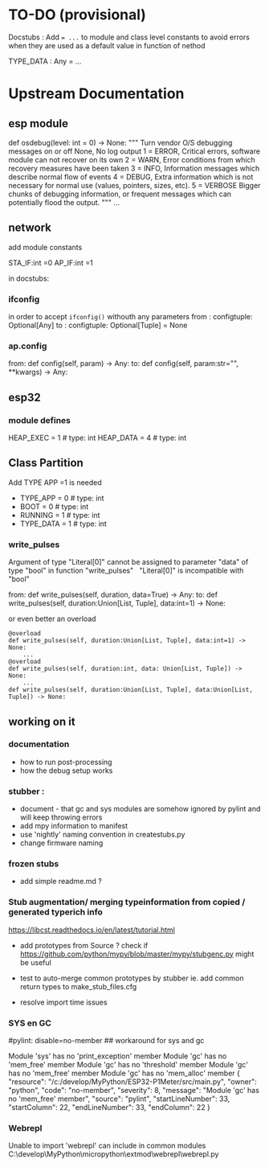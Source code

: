 # TO-DO (provisional)

Docstubs : 
Add `= ...` to module and class level constants to avoid errors when they are used as a default value in function of nethod 

TYPE_DATA : Any = ...

# Upstream Documentation

## esp module

def osdebug(level: int = 0) -> None: 
    """
    Turn vendor O/S debugging messages on or off
    None,           No log output
    1 = ERROR,      Critical errors, software module can not recover on its own
    2 = WARN,       Error conditions from which recovery measures have been taken
    3 = INFO,       Information messages which describe normal flow of events
    4 = DEBUG,      Extra information which is not necessary for normal use (values, pointers, sizes, etc).
    5 = VERBOSE     Bigger chunks of debugging information, or frequent messages which can potentially flood the output.
    """
    ...

## network
add module constants

STA_IF:int =0 
AP_IF:int =1

in docstubs: 
### ifconfig 
in order to accept `ifconfig()` withouth any parameters 
from : 	configtuple: Optional[Any] 
to : 	configtuple: Optional[Tuple] = None 

### ap.config
from:	def config(self, param) -> Any:
to:		def config(self, param:str="", **kwargs) -> Any:

## esp32

### module defines

HEAP_EXEC = 1  # type: int
HEAP_DATA = 4  # type: int

## Class Partition

Add
TYPE APP =1 is needed 

- TYPE_APP = 0  # type: int	
- BOOT = 0  # type: int
- RUNNING = 1  # type: int
- TYPE_DATA = 1  # type: int


### write_pulses
Argument of type "Literal[0]" cannot be assigned to parameter "data" of type "bool" in function "write_pulses"
  "Literal[0]" is incompatible with "bool"

from:
    def write_pulses(self, duration, data=True) -> Any:
to:	
	    def write_pulses(self, duration:Union[List, Tuple], data:int=1) -> None:

or even better an overload 

    @overload
    def write_pulses(self, duration:Union[List, Tuple], data:int=1) -> None:
        ...
    @overload
    def write_pulses(self, duration:int, data: Union[List, Tuple]) -> None:
        ...
    def write_pulses(self, duration:Union[List, Tuple], data:Union[List, Tuple]) -> None:



## working on it 


### documentation 
- how to run post-processing
- how the debug setup works 


### stubber : 

- document - that gc and sys modules are somehow ignored by pylint and will keep throwing errors 
- add mpy information to manifest 
- use 'nightly' naming convention in createstubs.py
- change firmware naming 

### frozen stubs 
- add simple readme.md ?

### Stub augmentation/ merging typeinformation from copied / generated typerich info
https://libcst.readthedocs.io/en/latest/tutorial.html

- add prototypes from Source ? 
        check if https://github.com/python/mypy/blob/master/mypy/stubgenc.py
        might be useful

- test to auto-merge common prototypes by stubber
        ie. add common return types to make_stub_files.cfg

- resolve import time issues 


### SYS en GC 
#pylint: disable=no-member      ## workaround for sys and gc

Module 'sys' has no 'print_exception' member
Module 'gc' has no 'mem_free' member
Module 'gc' has no 'threshold' member
Module 'gc' has no 'mem_free' member
Module 'gc' has no 'mem_alloc' member
{
	"resource": "/c:/develop/MyPython/ESP32-P1Meter/src/main.py",
	"owner": "python",
	"code": "no-member",
	"severity": 8,
	"message": "Module 'gc' has no 'mem_free' member",
	"source": "pylint",
	"startLineNumber": 33,
	"startColumn": 22,
	"endLineNumber": 33,
	"endColumn": 22
}


### Webrepl
Unable to import 'webrepl'
can include in common modules 
C:\develop\MyPython\micropython\extmod\webrepl\webrepl.py


